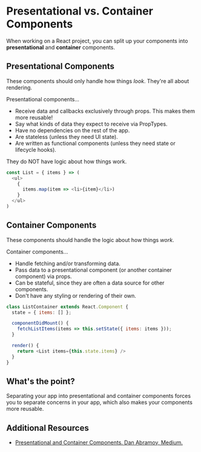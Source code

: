# Presentational vs. Container Components

When working on a React project, you can split up your components into **presentational** and **container** components.

## Presentational Components

These components should only handle how things _look_. They're all about rendering.

Presentational components...

* Receive data and callbacks exclusively through props. This makes them more reusable!
* Say what kinds of data they expect to receive via PropTypes.
* Have no dependencies on the rest of the app.
* Are stateless (unless they need UI state).
* Are written as functional components (unless they need state or lifecycle hooks).

They do NOT have logic about how things work.

```javascript
const List = { items } => (
  <ul>
    {
      items.map(item => <li>{item}</li>)
    }
  </ul>
)
```

## Container Components

These components should handle the logic about how things _work_.

Container components...

* Handle fetching and/or transforming data.
* Pass data to a presentational component (or another container component) via props.
* Can be stateful, since they are often a data source for other components.
* Don't have any styling or rendering of their own.

```javascript
class ListContainer extends React.Component {
  state = { items: [] };

  componentDidMount() {
    fetchListItems(items => this.setState({ items: items }));
  }

  render() {
    return <List items={this.state.items} />
  }
}
```


## What's the point?

Separating your app into presentational and container components forces you to separate concerns in your app, which also makes your components more reusable.

## Additional Resources

* [Presentational and Container Components. Dan Abramov, Medium.](https://medium.com/@dan_abramov/smart-and-dumb-components-7ca2f9a7c7d0)